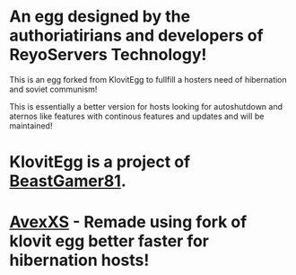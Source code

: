 # An egg designed by the authoriatirians and developers of ReyoServers Technology!

This is an egg forked from KlovitEgg to fullfill a hosters need of hibernation and soviet communism!

This is essentially a better version for hosts looking for autoshutdown and aternos like features with continous features and updates and will be maintained!

# KlovitEgg is a project of [BeastGamer81](https://github.com/beastgamer81). 
# [AvexXS](https://github.com/avexXS) - Remade using fork of klovit egg better faster for hibernation hosts!

